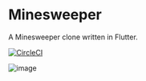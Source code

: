 # Minesweeper

A Minesweeper clone written in Flutter.

[![CircleCI](https://circleci.com/gh/LiHRaM/minesweeper.svg?style=svg)](https://circleci.com/gh/LiHRaM/minesweeper)

![image](https://user-images.githubusercontent.com/25297553/51151193-2e115a80-186a-11e9-950e-e3c61057b0bf.png)
